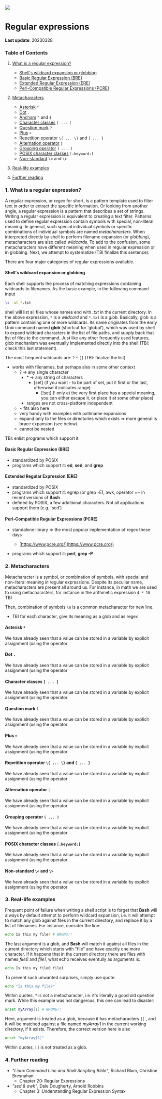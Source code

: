 ![](../Common_Figures/LinuxBashROOT_logos.png)


# Regular expressions

**Last update**: 20230328


### Table of Contents
1. [What is a regular expression?](#what.is.regex)
	
	* [Shell's wildcard expansion or globbing](#globbing)
	* [Basic Regular Expression (BRE)](#bre)
	* [Extended Regular Expression (ERE)](#ere)
	* [Perl-Compatible Regular Expressions (PCRE)](#pcre)
2. [Metacharacters](#metacharacters)
	* [Asterisk](#asterisk) ```*```
	* [Dot](#dot)  ```.```
	* [Anchors](#anchors) ```^``` and ```$```
	* [Character classes](#character.classes) ```[ ... ]``` 
	* [Question mark](#question.mark) ```?```
	* [Plus](#plus) ```+```
	* [Repetition operator](#repetition) ```\{ ... \}``` and  ```{ ... }```
	* [Alternation operator](#alternation) ```|```
	* [Grouping operator](#grouping) ```( ... )```
	* [POSIX character classes](#POSIX.character.classes) ```[:keyword:]```
	* [Non-standard](#nonstandard) ```\<``` and ```\>```
3. [Real-life examples](#real.life.examples)
4. [Further reading](#further.reading)

	





### 1. What is a regular expression? <a name="what.is.regex"></a>
A regular expression, or _regex_ for short, is a pattern template used to filter text in order to extract the specific information. Or looking from another angle, a regular expression is a pattern that describes a set of strings. Writing a regular expression is equivalent to creating a text filter. Patterns used to define regular expression contain symbols with special, non-literal meaning. In general, such special individual symbols or specific combinations of individual symbols are named _metacharacters_. When interpreted directly by shell to perform filename expansion (or _globbing_), metacharacters are also called _wildcards_. To add to the confusion, some metacharacters have different meaning when used in regular expression or in globbing. Next, we attempt to systematize (TBI finalize this sentence).

There are four major categories of regular expressions available.

#### Shell's wildcard expansion or globbing <a name="globbing"></a>
Each shell supports the process of matching expressions containing wildcards to filenames. As the basic example, in the following command input
```bash
ls -al *.txt
```
shell will list all files whose names end with  _.txt_ in the current directory. In the above expression, ```*``` is a _wildcard_ and ```*.txt``` is a _glob_. Basically, glob is a pattern containing one or more wildcards. Its name originates from the early Unix command named **glob** (shortcut for 'global'), which was used by shell to expand wildcard characters in the list of file paths, and supply back that list of files to the command. Just like any other frequently used features, glob mechanism was eventually implemented directly into the shell (TBI: check this last statement).

The most frequent wildcards are: ```?``` ```*``` ```[]``` (TBI: finalize the list)	







  * works with filenames, but perhaps also in some other context
    * ? => any single character
      * \*  => any string of characters
        * [set] (if you want - to be part of set, put it first or the last, otherwise it indicates range)
          * [!set] (! only at the very first place has a special meaning, you can either escape it, or place it at some other place)
      * ranges are not cross-platform independent
    * ~ fits also here
    * very handy with examples with pathname expansions
    * expand only to the files or directories which exists => more general is brace expansion (see below)
    * cannot be nested

TBI: enlist programs which support it








#### Basic Regular Expression (BRE) <a name="bre"></a>

* standardized by POSIX
* programs which support it: **ed**, **sed**, and **grep**


#### Extended Regular Expression (ERE) <a name="ere"></a>

* standardized by POSIX
* programs which support it: egrep (or grep -E), awk, operator =~ in recent versions of **Bash**
* defined by POSIX, a few additional characters. Not all applications support them (e.g. 'sed')

#### Perl-Compatible Regular Expressions (PCRE) <a name="pcre"></a>


* standalone library => the most popular implementation of regex these days
	* [https://www.pcre.org/](https://www.pcre.org/)

* programs which support it: **perl**, **grep -P** 




### 2. Metacharacters <a name="metacharacters"></a>

Metacharacter is a symbol, or combination of symbols, with special and non-literal meaning in regular expressions. Despite its peculiar name, metacharacters are present all around us. For instance, in math we are used to using metacharacters, for instance in the arithmetic expression ```4 * 10``` TBI 

Then, combination of symbols ```\n``` is a common metacharacter for new line.


* TBI for each character, give its meaning as a glob and as regex



#### Asterisk ```*``` <a name="asterisk"></a>
We have already seen that a value can be stored in a variable by explicit assignment (using the operator 


#### Dot ```.``` <a name="dot"></a>
We have already seen that a value can be stored in a variable by explicit assignment (using the operator 


#### Character classes ```[ ... ]``` <a name="character.classes"></a>
We have already seen that a value can be stored in a variable by explicit assignment (using the operator 


#### Question mark ```?``` <a name="question.mark"></a>
We have already seen that a value can be stored in a variable by explicit assignment (using the operator 


#### Plus ```+``` <a name="plus"></a>
We have already seen that a value can be stored in a variable by explicit assignment (using the operator 


#### Repetition operator ```\{ ... \}``` and  ```{ ... }``` <a name="repetition"></a>
We have already seen that a value can be stored in a variable by explicit assignment (using the operator 


#### Alternation operator ```|``` <a name="alternation"></a>
We have already seen that a value can be stored in a variable by explicit assignment (using the operator 


#### Grouping operator ```( ... )``` <a name="grouping"></a>
We have already seen that a value can be stored in a variable by explicit assignment (using the operator 


#### POSIX character classes ```[:keyword:]``` <a name="#POSIX.character.classes"></a>
We have already seen that a value can be stored in a variable by explicit assignment (using the operator 


#### Non-standard ```\<``` and ```\>``` <a name="#nonstandard"></a>
We have already seen that a value can be stored in a variable by explicit assignment (using the operator 










### 3. Real-life examples <a name="real.life.examples"></a>
Frequent point of failure when writing a shell script is to forget that **Bash** will always by default attempt to perform wildcard expansion, i.e. it will attempt to match any glob against files in the current directory, and replace it by a list of filenames. For instance, consider the line:

```bash
echo Is this my file? # WRONG!!
```

The last argument is a glob, and **Bash** will match it against all files in the current directory which starts with "file" and have exactly one more character. If it happens that in the current directory there are files with names _file0_ and _file1_, what echo receives eventully as arguments is:

```bash
echo Is this my file0 file1
```

To prevent such unwanted surprises, simply use quote:

```bash
echo "Is this my file?"
```

Within quotes, ```?``` is not a metacharacter, i.e. it's literally a good old question mark. While this example was not dangerous, this one can lead to disaster:

```bash
unset myArray[1] # WRONG!!
```

Here, argument is treated as a glob, because it has metacharacters ```[]``` , and it will be matched against a file named _myArray1_ in the current working directory, if it exists. Therefore, the correct version here is also 

```bash
unset "myArray[1]"
```

Within quotes, ```[]``` is not treated as a glob.




### 4. Further reading <a name="further.reading"></a>

* _"Linux Command Line and Shell Scripting Bible"_, Richard Blum, Christine Bresnahan 
	 * Chapter 20: Regular Expressions
* _"sed & awk"_, Dale Dougherty, Arnold Robbins 
	* Chapter 3: Understanding Regular Expression Syntax